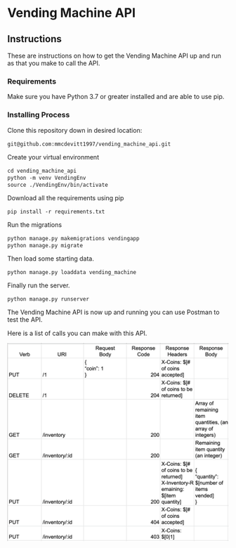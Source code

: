 # Vending Machine API

## Instructions

These are instructions on how to get the Vending Machine API up and run as that you make to call the API.

### Requirements
Make sure you have Python 3.7 or greater installed and are able to use pip.

### Installing Process

Clone this repository down in desired location:

```
git@github.com:mmcdevitt1997/vending_machine_api.git
```

Create your virtual environment

```
cd vending_machine_api
python -m venv VendingEnv
source ./VendingEnv/bin/activate
```

Download all the requirements using pip

```
pip install -r requirements.txt
```


Run the migrations

```
python manage.py makemigrations vendingapp
python manage.py migrate
```

Then load some starting data.

```
python manage.py loaddata vending_machine
```

Finally run the server.

```
python manage.py runserver
```
The Vending Machine API is now up and running you can use Postman to test the API.

Here is a list of calls you can make with this API.

![HTTP chart](/images/HTTP.png)

